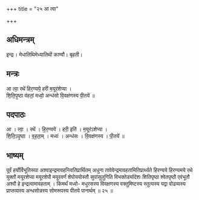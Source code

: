 +++
title = "२५ आ त्वा"

+++
## अधिमन्त्रम्
इन्द्रः। मेधातिथिमेध्यातिथी काण्वौ। बृहती।

## मन्त्रः
आ त्वा॒ रथे॑ हिर॒ण्यये॒ हरी॑ म॒यूर॑शेप्या ।  
शि॒ति॒पृ॒ष्ठा व॑हतां॒ मध्वो॒ अन्ध॑सो वि॒वक्ष॑णस्य पी॒तये॑ ॥

## पदपाठः
आ । त्वा॒ । रथे॑ । हि॒र॒ण्यये॑ । हरी॒ इति॑ । म॒यूर॑ऽशेप्या ।  
शि॒ति॒ऽपृ॒ष्ठा । व॒ह॒ता॒म् । मध्वः॑ । अन्ध॑सः । वि॒वक्ष॑णस्य । पी॒तये॑ ॥

## भाष्यम्
पूर्वं हर्योर्विभूतिरूपा अश्वाइन्द्रमावहन्त्वितिप्रार्थितम् अधुना तावेवेन्द्रमावहतामितिप्रार्थ्यते हिरण्यये हिरण्यमये रथे युक्तौ मयूरशेप्या मयूरशेपौ मयूरवर्णं शेपोययोस्तौ सुपांसुलुगिति विभक्तेर्ड्यादेशः शितिपृष्ठा श्वेतपृष्ठौ एवंभूतौ अश्वौ हे इन्द्रत्वामावहताम् । किमर्थं मध्वो- मधुरसस्य विवक्षणस्य वक्तुमिष्टस्य स्तुत्यस्य यद्वा वोढव्यस्य प्राप्तव्यस्य अन्धसोन्नस्य सोमरूपस्य पीतये पानार्थम् ॥ २५ ॥